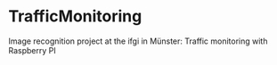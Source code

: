 # TrafficMonitoring
Image recognition project at the ifgi in Münster: Traffic monitoring with Raspberry PI
